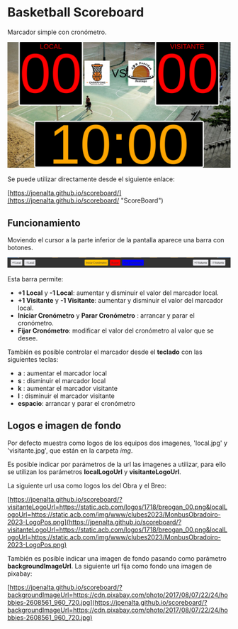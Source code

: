 # Basketball Scoreboard

Marcador simple con cronómetro. 

![ScoreBoard](img/scoreboard.png)

Se puede utilizar directamente desde el siguiente enlace:

[https://jpenalta.github.io/scoreboard/](https://jpenalta.github.io/scoreboard/ "ScoreBoard")


## Funcionamiento
Moviendo el cursor a la parte inferior de la pantalla aparece una barra con botones.

![menú](img/barraMenu.png)

Esta barra permite:

* **+1 Local**  y **-1 Local**: aumentar y disminuir el valor del marcador local.
* **+1 Visitante**  y **-1 Visitante**: aumentar y disminuir el valor del marcador local.
* **Iniciar Cronómetro** y **Parar Cronómetro** : arrancar y parar el cronómetro.
* **Fijar Cronómetro**: modificar el valor del cronómetro al valor que se desee.

También es posible controlar el marcador desde el **teclado** con las siguientes teclas:

* **a** : aumentar el marcador local
* **s** : disminuir el marcador local
* **k** : aumentar el marcador visitante
* **l** : disminuir el marcador visitante
* **espacio**: arrancar y parar el cronómetro

## Logos e imagen de fondo
Por defecto muestra como logos de los equipos dos imagenes, 'local.jpg' y 'visitante.jpg', que están en la carpeta *img*. 

Es posible indicar por parámetros de la url las imagenes a utilizar, para ello se utilizan los parámetros **localLogoUrl** y **visitanteLogoUrl**.

La siguiente url usa como logos los del Obra y el Breo:

[https://jpenalta.github.io/scoreboard/?visitanteLogoUrl=https://static.acb.com/logos/1718/breogan_00.png&localLogoUrl=https://static.acb.com/img/www/clubes2023/MonbusObradoiro-2023-LogoPos.png](https://jpenalta.github.io/scoreboard/?visitanteLogoUrl=https://static.acb.com/logos/1718/breogan_00.png&localLogoUrl=https://static.acb.com/img/www/clubes2023/MonbusObradoiro-2023-LogoPos.png)

También es posible indicar una imagen de fondo pasando como parámetro **backgroundImageUrl**. La siguiente url fija como fondo una imagen de pixabay:

[https://jpenalta.github.io/scoreboard/?backgroundImageUrl=https://cdn.pixabay.com/photo/2017/08/07/22/24/hobbies-2608561_960_720.jpg](https://jpenalta.github.io/scoreboard/?backgroundImageUrl=https://cdn.pixabay.com/photo/2017/08/07/22/24/hobbies-2608561_960_720.jpg)
